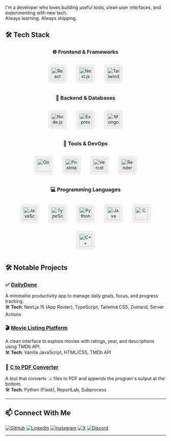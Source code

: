 
I'm a developer who loves building useful tools, clean user interfaces, and experimenting with new tech.  
Always learning. Always shipping.

## 🛠️ Tech Stack

<div align="center">

### 🌐 Frontend & Frameworks
<p>
  <img src="https://cdn.simpleicons.org/react/61DAFB" width="40" height="40" style="background-color:#f0f0f0;padding:10px;margin:12px;border-radius:8px;" alt="React" />
  <img src="https://cdn.simpleicons.org/nextdotjs/000000" width="40" height="40" style="background-color:#f0f0f0;padding:10px;margin:12px;border-radius:8px;" alt="Next.js" />
  <img src="https://cdn.simpleicons.org/tailwindcss/38B2AC" width="40" height="40" style="background-color:#f0f0f0;padding:10px;margin:12px;border-radius:8px;" alt="Tailwind CSS" />
</p>

### 🧩 Backend & Databases
<p>
  <img src="https://cdn.simpleicons.org/nodedotjs/339933" width="40" height="40" style="background-color:#f0f0f0;padding:10px;margin:12px;border-radius:8px;" alt="Node.js" />
  <img src="https://cdn.simpleicons.org/express/000000" width="40" height="40" style="background-color:#f0f0f0;padding:10px;margin:12px;border-radius:8px;" alt="Express" />
  <img src="https://cdn.simpleicons.org/mongodb/47A248" width="40" height="40" style="background-color:#f0f0f0;padding:10px;margin:12px;border-radius:8px;" alt="MongoDB" />
</p>

### 🧪 Tools & DevOps
<p>
  <img src="https://cdn.simpleicons.org/git/F05032" width="40" height="40" style="background-color:#f0f0f0;padding:10px;margin:12px;border-radius:8px;" alt="Git" />
  <img src="https://cdn.simpleicons.org/postman/FF6C37" width="40" height="40" style="background-color:#f0f0f0;padding:10px;margin:12px;border-radius:8px;" alt="Postman" />
  <img src="https://cdn.simpleicons.org/vercel/000000" width="40" height="40" style="background-color:#f0f0f0;padding:10px;margin:12px;border-radius:8px;" alt="Vercel" />
  <img src="https://cdn.simpleicons.org/render/46E3B7" width="40" height="40" style="background-color:#f0f0f0;padding:10px;margin:12px;border-radius:8px;" alt="Render" />
</p>

### 💻 Programming Languages
<p>
  <img src="https://cdn.simpleicons.org/javascript/F7DF1E" width="40" height="40" style="background-color:#f0f0f0;padding:10px;margin:12px;border-radius:8px;" alt="JavaScript" />
  <img src="https://cdn.simpleicons.org/typescript/3178C6" width="40" height="40" style="background-color:#f0f0f0;padding:10px;margin:12px;border-radius:8px;" alt="TypeScript" />
  <img src="https://cdn.simpleicons.org/python/3776AB" width="40" height="40" style="background-color:#f0f0f0;padding:10px;margin:12px;border-radius:8px;" alt="Python" />
  <img src="https://cdn.simpleicons.org/java/007396" width="40" height="40" style="background-color:#f0f0f0;padding:10px;margin:12px;border-radius:8px;" alt="Java" />
  <img src="https://cdn.simpleicons.org/c/A8B9CC" width="40" height="40" style="background-color:#f0f0f0;padding:10px;margin:12px;border-radius:8px;" alt="C" />
  <img src="https://cdn.simpleicons.org/cplusplus/00599C" width="40" height="40" style="background-color:#f0f0f0;padding:10px;margin:12px;border-radius:8px;" alt="C++" />
</p>

</div>



## 🛠️ Notable Projects

### ✅ [DailyDone](https://github.com/athulcoder/dailydone)
A minimalist productivity app to manage daily goals, focus, and progress tracking.  
🛠 **Tech**: Next.js 15 (App Router), TypeScript, Tailwind CSS, Zustand, Server Actions  

### 🎬 [Movie Listing Platform](https://github.com/athulcoder/movie-listing-platform)
A clean interface to explore movies with ratings, year, and descriptions using TMDb API.  
🛠 **Tech**: Vanilla JavaScript, HTML/CSS, TMDb API

### 📄 [C to PDF Converter](https://github.com/athulcoder/c-to-pdf)
A tool that converts `.c` files to PDF and appends the program's output at the bottom.  
🛠 **Tech**: Python (Flask), ReportLab, Subprocess

---

## 📫 Connect With Me

[![GitHub](https://img.shields.io/badge/GitHub-100000?style=flat-square&logo=github&logoColor=white)](https://github.com/athulcoder)
[![LinkedIn](https://img.shields.io/badge/LinkedIn-0077B5?style=flat-square&logo=linkedin&logoColor=white)](https://linkedin.com/in/athul-sabu-84360a261/)
[![Instagram](https://img.shields.io/badge/Instagram-E4405F?style=flat-square&logo=instagram&logoColor=white)](https://instagram.com/_i_athul)
[![X](https://img.shields.io/badge/X-000000?style=flat-square&logo=twitter&logoColor=white)](https://x.com/athulcoder)
[![Discord](https://img.shields.io/badge/Discord-5865F2?style=flat-square&logo=discord&logoColor=white)](https://discordapp.com/users/athulcoder7330)

---
